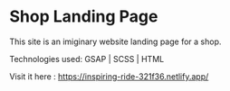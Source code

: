 # Shop Landing Page

This site is an imiginary website landing page for a shop.

Technologies used: GSAP | SCSS | HTML

Visit it here : https://inspiring-ride-321f36.netlify.app/
